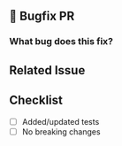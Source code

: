 ## 🐛 Bugfix PR

### What bug does this fix?

<!-- Briefly describe the bug and how it was fixed. -->

## Related Issue

<!-- Link to related issue if applicable. -->

## Checklist

- [ ] Added/updated tests
- [ ] No breaking changes
